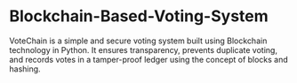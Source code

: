 # Blockchain-Based-Voting-System
VoteChain is a simple and secure voting system built using Blockchain technology in Python. It ensures transparency, prevents duplicate voting, and records votes in a tamper-proof ledger using the concept of blocks and hashing.
